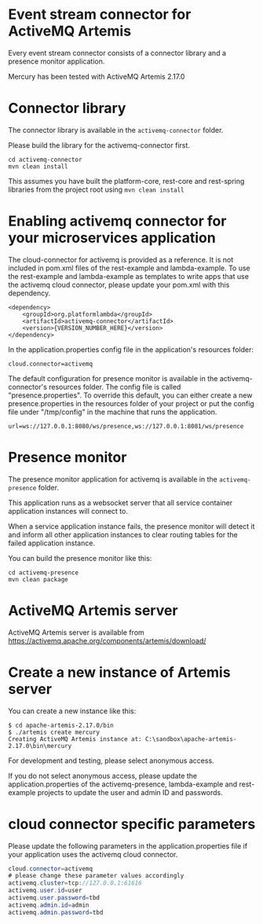 # Event stream connector for ActiveMQ Artemis

Every event stream connector consists of a connector library and a presence monitor application.

Mercury has been tested with ActiveMQ Artemis 2.17.0

# Connector library

The connector library is available in the `activemq-connector` folder.

Please build the library for the activemq-connector first.

```
cd activemq-connector
mvn clean install
```

This assumes you have built the platform-core, rest-core and rest-spring libraries from the project root using `mvn clean install`

# Enabling activemq connector for your microservices application

The cloud-connector for activemq is provided as a reference. It is not included in pom.xml files of the rest-example and lambda-example. To use the rest-example and lambda-example as templates to write apps that use the activemq cloud connector, please update your pom.xml with this dependency.

```
<dependency>
    <groupId>org.platformlambda</groupId>
    <artifactId>activemq-connector</artifactId>
    <version>{VERSION_NUMBER_HERE}</version>
</dependency>
```

In the application.properties config file in the application's resources folder:
```
cloud.connector=activemq
```

The default configuration for presence monitor is available in the activemq-connector's resources folder. The config file is called "presence.properties". To override this default, you can either create a new presence.properties in the resources folder of your project or put the config file under "/tmp/config" in the machine that runs the application.

```
url=ws://127.0.0.1:8080/ws/presence,ws://127.0.0.1:8081/ws/presence
```

# Presence monitor

The presence monitor application for activemq is available in the `activemq-presence` folder.

This application runs as a websocket server that all service container application instances will connect to.

When a service application instance fails, the presence monitor will detect it and inform all other application instances to clear routing tables for the failed application instance.

You can build the presence monitor like this:

```
cd activemq-presence
mvn clean package
```

# ActiveMQ Artemis server

ActiveMQ Artemis server is available from https://activemq.apache.org/components/artemis/download/

# Create a new instance of Artemis server

You can create a new instance like this:

```
$ cd apache-artemis-2.17.0/bin
$ ./artemis create mercury
Creating ActiveMQ Artemis instance at: C:\sandbox\apache-artemis-2.17.0\bin\mercury
```

For development and testing, please select anonymous access.

If you do not select anonymous access, please update the application.properties of the activemq-presence, lambda-example and rest-example projects to update the user and admin ID and passwords.

# cloud connector specific parameters

Please update the following parameters in the application.properties file if your application uses the activemq cloud connector.

```java
cloud.connector=activemq
# please change these parameter values accordingly
activemq.cluster=tcp://127.0.0.1:61616
activemq.user.id=user
activemq.user.password=tbd
activemq.admin.id=admin
activemq.admin.password=tbd
```
